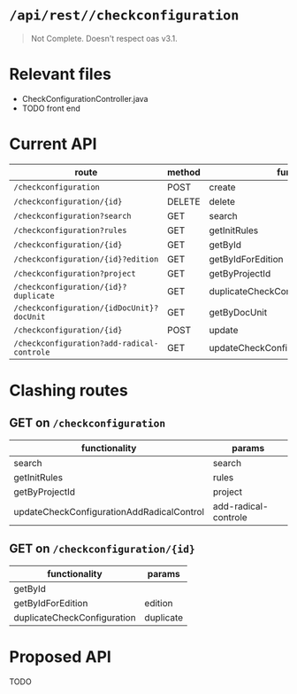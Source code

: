 # `/api/rest//checkconfiguration`
> Not Complete.
> Doesn't respect oas v3.1.

# Relevant files
- CheckConfigurationController.java
- TODO front end

# Current API
|route|method|functionality|
|-|-|-|
|`/checkconfiguration`|POST|create|
|`/checkconfiguration/{id}`|DELETE|delete|
|`/checkconfiguration?search`|GET|search|
|`/checkconfiguration?rules`|GET|getInitRules|
|`/checkconfiguration/{id}`|GET|getById|
|`/checkconfiguration/{id}?edition`|GET|getByIdForEdition|
|`/checkconfiguration?project`|GET|getByProjectId|
|`/checkconfiguration/{id}?duplicate`|GET|duplicateCheckConfiguration|
|`/checkconfiguration/{idDocUnit}?docUnit`|GET|getByDocUnit|
|`/checkconfiguration/{id}`|POST|update|
|`/checkconfiguration?add-radical-controle`|GET|updateCheckConfigurationAddRadicalControl|

# Clashing routes

## GET on `/checkconfiguration`
|functionality|params|
|-|-|
|search|search|
|getInitRules|rules|
|getByProjectId|project|
|updateCheckConfigurationAddRadicalControl|add-radical-controle|

## GET on `/checkconfiguration/{id}`
|functionality|params|
|-|-|
|getById||
|getByIdForEdition|edition|
|duplicateCheckConfiguration|duplicate|

# Proposed API
TODO